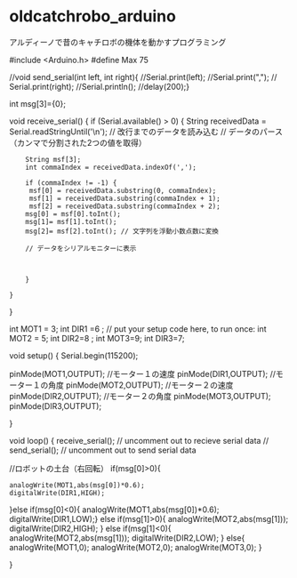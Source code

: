 # oldcatchrobo_arduino
アルディーノで昔のキャチロボの機体を動かすプログラミング

#include <Arduino.h>
#define Max 75 

//void send_serial(int left, int right){
  //Serial.print(left);
  //Serial.print(",");
 // Serial.print(right);
  //Serial.println();
  //delay(200);}

  
int msg[3]={0};


void receive_serial() {
    if (Serial.available() > 0) {
        String receivedData = Serial.readStringUntil('\n'); // 改行までのデータを読み込む
        // データのパース（カンマで分割された2つの値を取得）
         
        String msf[3];
        int commaIndex = receivedData.indexOf(',');

        if (commaIndex != -1) {
         msf[0] = receivedData.substring(0, commaIndex);
         msf[1] = receivedData.substring(commaIndex + 1);
         msf[2] = receivedData.substring(commaIndex + 2);
        msg[0] = msf[0].toInt();
        msg[1]= msf[1].toInt();
        msg[2]= msf[2].toInt(); // 文字列を浮動小数点数に変換
        
        // データをシリアルモニターに表示
       
      
          
        }
      
    }
}

int MOT1 = 3;
 int DIR1 =6 ;  // put your setup code here, to run once:
 int MOT2 = 5;
 int DIR2=8 ;
 int MOT3=9;
 int DIR3=7;                                                                                                                                                                                                                                                                                                  

void setup() {
    Serial.begin(115200);

pinMode(MOT1,OUTPUT);
  //モーター１の速度
  pinMode(DIR1,OUTPUT);
  //モーター１の角度
  pinMode(MOT2,OUTPUT);
  //モーター２の速度
  pinMode(DIR2,OUTPUT);
  //モーター２の角度
  pinMode(MOT3,OUTPUT);
  pinMode(DIR3,OUTPUT);

}


void loop() {
    receive_serial(); // uncomment out to recieve serial data
    // send_serial(); // uncomment out to send serial data

  //ロボットの土台（右回転）
   if(msg[0]>0){
   
    analogWrite(MOT1,abs(msg[0])*0.6);
    digitalWrite(DIR1,HIGH);
   
   }else if(msg[0]<0){
    analogWrite(MOT1,abs(msg[0])*0.6);
    digitalWrite(DIR1,LOW);}
    else if(msg[1]>0){
      analogWrite(MOT2,abs(msg[1]));
      digitalWrite(DIR2,HIGH);
    }
    else if(msg[1]<0){
      analogWrite(MOT2,abs(msg[1]));
      digitalWrite(DIR2,LOW);
    }
    else{
    analogWrite(MOT1,0);
     analogWrite(MOT2,0);
      analogWrite(MOT3,0);
   }

   
       
 

}


